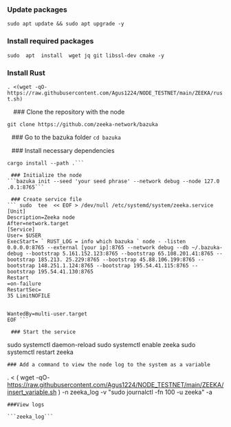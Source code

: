 ### Update packages
```sudo apt update && sudo apt upgrade -y```
### Install required packages
```sudo  apt  install  wget jq git libssl-dev cmake -y```
### Install Rust
```. <(wget -qO- https://raw.githubusercontent.com/Agus1224/NODE_TESTNET/main/ZEEKA/rust.sh)```

⠀ ### Clone the repository with the node

```git clone https://github.com/zeeka-network/bazuka```

⠀### Go to the bazuka folder
```cd bazuka```

⠀### Install necessary dependencies
```cargo build
cargo install --path .```

⠀### Initialize the node
```bazuka init --seed 'your seed phrase' --network debug --node 127.0 .0.1:8765```

⠀### Create service file
``` sudo  tee  << EOF > /dev/null /etc/systemd/system/zeeka.service 
[Unit] 
Description=Zeeka node 
After=network.target 
[Service] 
User= $USER 
ExecStart= ` RUST_LOG = info which bazuka ` node - -listen 0.0.0.0:8765 --external [your ip]:8765 --network debug --db ~/.bazuka-debug --bootstrap 5.161.152.123:8765 --bootstrap 65.108.201.41:8765 --bootstrap 185.213. 25.229:8765 --bootstrap 45.88.106.199:8765 --bootstrap 148.251.1.124:8765 --bootstrap 195.54.41.115:8765 --bootstrap 195.54.41.130:8765 
Restart 
=on-failure 
RestartSec= 
35 LimitNOFILE 


WantedBy=multi-user.target 
EOF ```

⠀### Start the service

```
 sudo systemctl daemon-reload
 sudo systemctl enable zeeka
 sudo systemctl restart zeeka
 ```
 ### Add a command to view the node log to the system as a variable
 ```
 .  < ( wget -qO- https://raw.githubusercontent.com/Agus1224/NODE_TESTNET/main/ZEEKA/insert_variable.sh ) -n zeeka_log -v "sudo journalctl -fn 100 -u zeeka" -a
 ```
 ###View logs

```zeeka_log```

